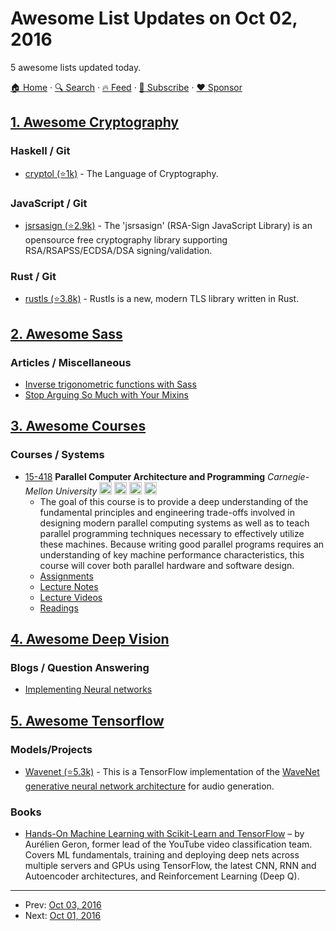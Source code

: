 # Awesome List Updates on Oct 02, 2016

5 awesome lists updated today.

[🏠 Home](/README.md) · [🔍 Search](https://www.trackawesomelist.com/search/) · [🔥 Feed](https://www.trackawesomelist.com/rss.xml) · [📮 Subscribe](https://trackawesomelist.us17.list-manage.com/subscribe?u=d2f0117aa829c83a63ec63c2f&id=36a103854c) · [❤️  Sponsor](https://github.com/sponsors/theowenyoung)



## [1. Awesome Cryptography](/content/sobolevn/awesome-cryptography/README.md)

### Haskell / Git

*   [cryptol (⭐1k)](https://github.com/GaloisInc/cryptol) - The Language of Cryptography.

### JavaScript / Git

*   [jsrsasign (⭐2.9k)](https://github.com/kjur/jsrsasign) - The 'jsrsasign' (RSA-Sign JavaScript Library) is an opensource free cryptography library supporting RSA/RSAPSS/ECDSA/DSA signing/validation.

### Rust / Git

*   [rustls (⭐3.8k)](https://github.com/ctz/rustls) - Rustls is a new, modern TLS library written in Rust.

## [2. Awesome Sass](/content/Famolus/awesome-sass/README.md)

### Articles / Miscellaneous

*   [Inverse trigonometric functions with Sass](http://thesassway.com/advanced/inverse-trigonometric-functions-with-sass)
*   [Stop Arguing So Much with Your Mixins](http://sassbreak.com/stop-arguing-with-your-mixins)

## [3. Awesome Courses](/content/prakhar1989/awesome-courses/README.md)

### Courses / Systems

*   [15-418](http://15418.courses.cs.cmu.edu/spring2015/) **Parallel Computer Architecture and Programming** *Carnegie-Mellon University* <img src="https://assets-cdn.github.com/images/icons/emoji/unicode/1f4f9.png" width="20" height="20" alt="Lecture Videos" title="Lecture Videos" /> <img src="https://assets-cdn.github.com/images/icons/emoji/unicode/1f4bb.png" width="20" height="20" alt="Assignments" title="Assignments" /> <img src="https://assets-cdn.github.com/images/icons/emoji/unicode/1f4dd.png" width="20" height="20" alt="Lecture Notes" title="Lecture Notes" /> <img src="https://assets-cdn.github.com/images/icons/emoji/unicode/1f4da.png" width="20" height="20" alt="Readings" title="Readings" />
    *   The goal of this course is to provide a deep understanding of the fundamental principles and engineering trade-offs involved in designing modern parallel computing systems as well as to teach parallel programming techniques necessary to effectively utilize these machines. Because writing good parallel programs requires an understanding of key machine performance characteristics, this course will cover both parallel hardware and software design.
    *   [Assignments](http://15418.courses.cs.cmu.edu/spring2015/exercises)
    *   [Lecture Notes](http://15418.courses.cs.cmu.edu/spring2015/reading)
    *   [Lecture Videos](https://scs.hosted.panopto.com/Panopto/Pages/Sessions/List.aspx#folderID=%22a5862643-2416-49ef-b46b-13465d1b6df0%22)
    *   [Readings](http://15418.courses.cs.cmu.edu/spring2015/reading)

## [4. Awesome Deep Vision](/content/kjw0612/awesome-deep-vision/README.md)

### Blogs / Question Answering

*   [Implementing Neural networks](http://peterroelants.github.io/)

## [5. Awesome Tensorflow](/content/jtoy/awesome-tensorflow/README.md)

### Models/Projects

*   [Wavenet (⭐5.3k)](https://github.com/ibab/tensorflow-wavenet) - This is a TensorFlow implementation of the [WaveNet generative neural network architecture](https://deepmind.com/blog/wavenet-generative-model-raw-audio/) for audio generation.

### Books

*   [Hands-On Machine Learning with Scikit-Learn and TensorFlow](http://shop.oreilly.com/product/0636920052289.do) – by Aurélien Geron, former lead of the YouTube video classification team. Covers ML fundamentals, training and deploying deep nets across multiple servers and GPUs using TensorFlow, the latest CNN, RNN and Autoencoder architectures, and Reinforcement Learning (Deep Q).

---

- Prev: [Oct 03, 2016](/content/2016/10/03/README.md)
- Next: [Oct 01, 2016](/content/2016/10/01/README.md)
